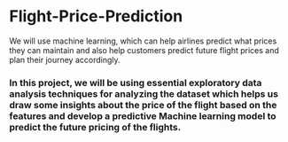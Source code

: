 # Flight-Price-Prediction
We will use machine learning, which can help airlines predict what prices they can maintain and also help customers predict future flight prices and plan their journey accordingly.

### In this project, we will be using essential exploratory data analysis techniques for analyzing the dataset which helps us draw some insights about the price of the flight based on the features and develop a predictive Machine learning model to predict the future pricing of the flights.
